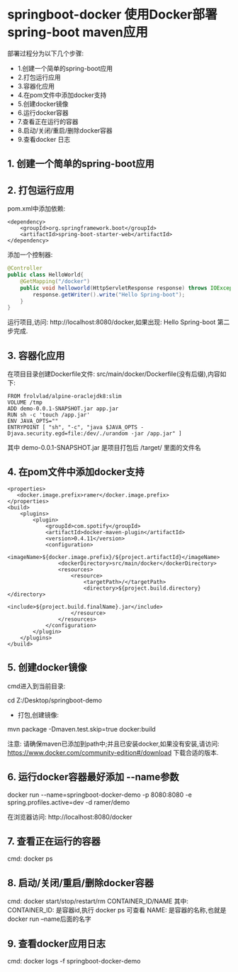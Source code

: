 # springboot-docker 使用Docker部署 spring-boot maven应用

部署过程分为以下几个步骤:

* 1.创建一个简单的spring-boot应用
* 2.打包运行应用
* 3.容器化应用
* 4.在pom文件中添加docker支持
* 5.创建docker镜像
* 6.运行docker容器
* 7.查看正在运行的容器
* 8.启动/关闭/重启/删除docker容器
* 9.查看docker 日志

## 1. 创建一个简单的spring-boot应用



## 2. 打包运行应用
pom.xml中添加依赖:
```maven
<dependency>
    <groupId>org.springframework.boot</groupId>
    <artifactId>spring-boot-starter-web</artifactId>
</dependency>
```
添加一个控制器:
```java
@Controller
public class HelloWorld{
    @GetMapping("/docker")
    public void helloworld(HttpServletResponse response) throws IOException {
        response.getWriter().write("Hello Spring-boot");
    }
}
```

运行项目,访问: http://localhost:8080/docker,如果出现: Hello Spring-boot 第二步完成.

## 3. 容器化应用
在项目目录创建Dockerfile文件: src/main/docker/Dockerfile(没有后缀),内容如下:

```
FROM frolvlad/alpine-oraclejdk8:slim
VOLUME /tmp
ADD demo-0.0.1-SNAPSHOT.jar app.jar
RUN sh -c 'touch /app.jar'
ENV JAVA_OPTS=""
ENTRYPOINT [ "sh", "-c", "java $JAVA_OPTS -Djava.security.egd=file:/dev/./urandom -jar /app.jar" ]
```
其中 demo-0.0.1-SNAPSHOT.jar 是项目打包后 /target/ 里面的文件名

## 4. 在pom文件中添加docker支持
```maven
<properties>
   <docker.image.prefix>ramer</docker.image.prefix>
</properties>
<build>
    <plugins>
        <plugin>
            <groupId>com.spotify</groupId>
            <artifactId>docker-maven-plugin</artifactId>
            <version>0.4.11</version>
            <configuration>
                <imageName>${docker.image.prefix}/${project.artifactId}</imageName>
                <dockerDirectory>src/main/docker</dockerDirectory>
                <resources>
                    <resource>
                        <targetPath>/</targetPath>
                        <directory>${project.build.directory}</directory>
                        <include>${project.build.finalName}.jar</include>
                    </resource>
                </resources>
            </configuration>
        </plugin>
    </plugins>
</build>
```
## 5. 创建docker镜像
cmd进入到当前目录:

cd Z:/Desktop/springboot-demo

* 打包,创建镜像:

mvn package -Dmaven.test.skip=true docker:build

注意: 请确保maven已添加到path中;并且已安装docker,如果没有安装,请访问: https://www.docker.com/community-edition#/download 下载合适的版本.

## 6. 运行docker容器最好添加 --name参数

docker run --name=springboot-docker-demo -p 8080:8080 -e spring.profiles.active=dev -d ramer/demo

在浏览器访问: http://localhost:8080/docker

## 7. 查看正在运行的容器
cmd: docker ps

## 8. 启动/关闭/重启/删除docker容器

cmd: docker start/stop/restart/rm CONTAINER_ID/NAME 
其中: 
CONTAINER_ID: 是容器id,执行 docker ps 可查看 
NAME: 是容器的名称,也就是docker run –name后面的名字

## 9. 查看docker应用日志

cmd: docker logs -f springboot-docker-demo
